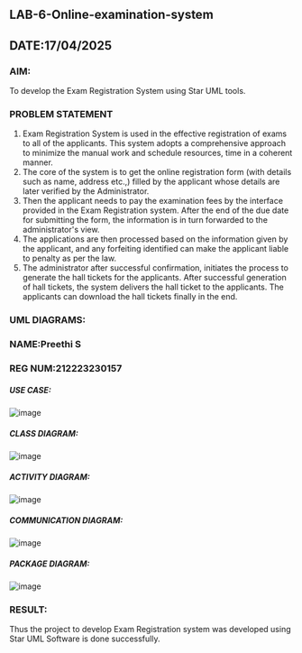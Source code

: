 ## LAB-6-Online-examination-system
## DATE:17/04/2025
### AIM:
To develop the Exam Registration System using Star UML tools.
### PROBLEM STATEMENT
1. Exam Registration System is used in the effective registration of exams to all of the
applicants. This system adopts a comprehensive approach to minimize the manual work and
schedule resources, time in a coherent manner.
2. The core of the system is to get the online registration form (with details such as name,
address etc.,) filled by the applicant whose details are later verified by the Administrator.
3. Then the applicant needs to pay the examination fees by the interface provided in the
Exam Registration system. After the end of the due date for submitting the form, the
information is in turn forwarded to the administrator's view.
4. The applications are then processed based on the information given by the applicant,
and any forfeiting identified can make the applicant liable to penalty as per the law.
5. The administrator after successful confirmation, initiates the process to generate the
hall tickets for the applicants. After successful generation of hall tickets, the system delivers
the hall ticket to the applicants. The applicants can download the hall tickets finally in the end.
### UML DIAGRAMS:
### NAME:Preethi S
### REG NUM:212223230157
##### USE CASE:
![image](https://github.com/user-attachments/assets/e64bc7f0-e13c-4acf-bbcd-29ad95c339df)

##### CLASS DIAGRAM:
![image](https://github.com/user-attachments/assets/539f2b4d-0788-4be5-a149-6930a83b939e)

##### ACTIVITY DIAGRAM:
![image](https://github.com/user-attachments/assets/e52ad0de-e27a-4ac7-ba89-dcf853ea5789)

##### COMMUNICATION DIAGRAM:
![image](https://github.com/user-attachments/assets/952b6659-644e-4f4f-bcfb-72ba19c80d85)

##### PACKAGE DIAGRAM:
![image](https://github.com/user-attachments/assets/e88d1ff8-5b44-4408-8ed5-eaad7e32b778)


### RESULT:
Thus the project to develop Exam Registration system was developed using Star UML
Software is done successfully.
